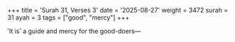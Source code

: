 +++
title = 'Surah 31, Verses 3'
date = '2025-08-27'
weight = 3472
surah = 31
ayah = 3
tags = ["good", "mercy"]
+++

˹It is˺ a guide and mercy for the good-doers—